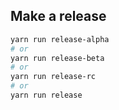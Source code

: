 
## Make a release

```bash
yarn run release-alpha
# or
yarn run release-beta
# or
yarn run release-rc
# or
yarn run release
```
